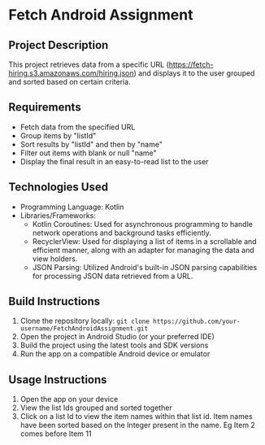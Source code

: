 # Fetch Android Assignment

## Project Description
This project retrieves data from a specific URL (https://fetch-hiring.s3.amazonaws.com/hiring.json) and displays it to the user grouped and sorted based on certain criteria.

## Requirements
- Fetch data from the specified URL
- Group items by "listId"
- Sort results by "listId" and then by "name"
- Filter out items with blank or null "name"
- Display the final result in an easy-to-read list to the user

## Technologies Used
- Programming Language: Kotlin
- Libraries/Frameworks:
  - Kotlin Coroutines: Used for asynchronous programming to handle network operations and background tasks efficiently.
  - RecyclerView: Used for displaying a list of items in a scrollable and efficient manner, along with an adapter for managing the data and view holders.
  - JSON Parsing: Utilized Android's built-in JSON parsing capabilities for processing JSON data retrieved from a URL.

## Build Instructions
1. Clone the repository locally: `git clone https://github.com/your-username/FetchAndroidAssignment.git`
2. Open the project in Android Studio (or your preferred IDE)
3. Build the project using the latest tools and SDK versions
4. Run the app on a compatible Android device or emulator

## Usage Instructions
1. Open the app on your device
2. View the list Ids grouped and sorted together
3. Click on a list Id to view the item names within that list id. Item names have been sorted based on the Integer present in the name. Eg Item 2 comes before Item 11
